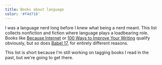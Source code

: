 ```yaml
---
title: Books about language
color: '#f4d718'
---
```


I was a language nerd long before I knew what being a nerd meant. This list collects nonfiction and fiction where
language plays a loadbearing role. Books like [Because
Internet](/reviews/2020/because-internet-understanding-the-new-rules-of-language/) or [100 Ways to Improve Your
Writing](/reviews/2019/100-ways-to-improve-your-writing-proven-professional-techniques-for-writing-ith-style-and-power/)
qualify obviously, but so does [Babel 17](/reviews/2018/babel-17/), for entirely different reasons.

This list is short because I'm still working on tagging books I read in the past, but we're going to get there.
